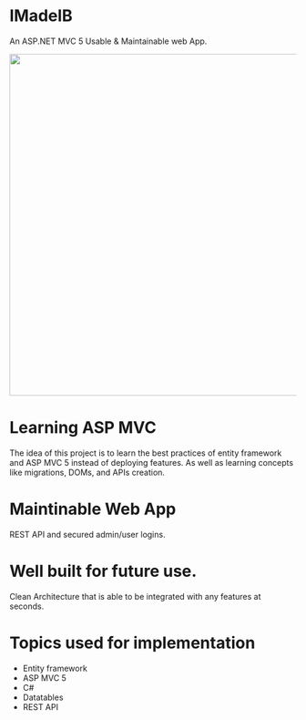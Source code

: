 
# IMadelB

An ASP.NET MVC 5 Usable & Maintainable web App.
 <p align="middle">
 <img src="https://user-images.githubusercontent.com/58152328/165084669-491602c2-57e1-4cf4-9071-8c98b159b2ff.PNG" width="1020" height="600">
</p>


# Learning ASP MVC
The idea of this project is to learn the best practices of entity framework and ASP MVC 5 instead of deploying features.
As well as learning concepts like migrations, DOMs, and APIs creation.



# Maintinable Web App
REST API and secured admin/user logins.


# Well built for future use.
Clean Architecture that is able to be integrated with any features at seconds.


# Topics used for implementation
- Entity framework
- ASP MVC 5
- C#
- Datatables 
- REST API


